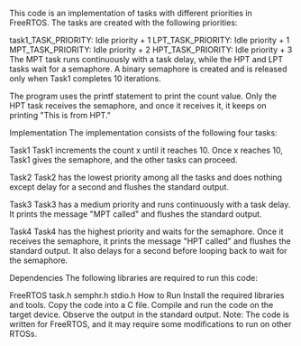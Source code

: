 
This code is an implementation of tasks with different priorities in FreeRTOS. The tasks are created with the following priorities:

task1_TASK_PRIORITY: Idle priority + 1
LPT_TASK_PRIORITY: Idle priority + 1
MPT_TASK_PRIORITY: Idle priority + 2
HPT_TASK_PRIORITY: Idle priority + 3
The MPT task runs continuously with a task delay, while the HPT and LPT tasks wait for a semaphore. A binary semaphore is created and is released only when Task1 completes 10 iterations.

The program uses the printf statement to print the count value. Only the HPT task receives the semaphore, and once it receives it, it keeps on printing "This is from HPT."

Implementation
The implementation consists of the following four tasks:

Task1
Task1 increments the count x until it reaches 10. Once x reaches 10, Task1 gives the semaphore, and the other tasks can proceed.

Task2
Task2 has the lowest priority among all the tasks and does nothing except delay for a second and flushes the standard output.

Task3
Task3 has a medium priority and runs continuously with a task delay. It prints the message "MPT called" and flushes the standard output.

Task4
Task4 has the highest priority and waits for the semaphore. Once it receives the semaphore, it prints the message "HPT called" and flushes the standard output. It also delays for a second before looping back to wait for the semaphore.

Dependencies
The following libraries are required to run this code:

FreeRTOS
task.h
semphr.h
stdio.h
How to Run
Install the required libraries and tools.
Copy the code into a C file.
Compile and run the code on the target device.
Observe the output in the standard output.
Note: The code is written for FreeRTOS, and it may require some modifications to run on other RTOSs.
